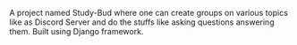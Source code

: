 A project named Study-Bud where one can create groups on various topics like as Discord Server and do the stuffs like asking questions answering them.
Built using Django framework.
